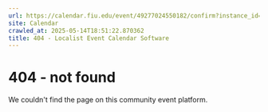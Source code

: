 ```yaml
---
url: https://calendar.fiu.edu/event/49277024550182/confirm?instance_id=49277024550183&return=https%3A%2F%2Fcalendar.fiu.edu%2Fmarc
site: Calendar
crawled_at: 2025-05-14T18:51:22.870362
title: 404 - Localist Event Calendar Software
---
```


# 404 - not found
We couldn't find the page on this community event platform.
